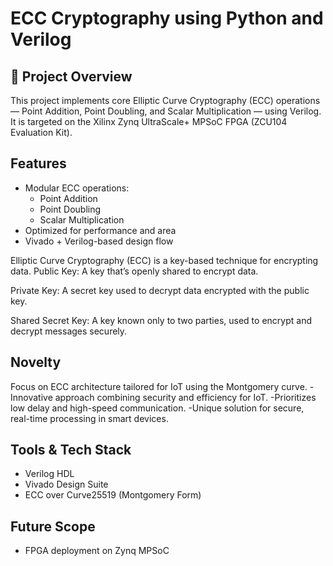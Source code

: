 # ECC Cryptography using Python and Verilog

## 🔐 Project Overview

This project implements core Elliptic Curve Cryptography (ECC) operations — Point Addition, Point Doubling, and Scalar Multiplication — using Verilog. It is targeted on the Xilinx Zynq UltraScale+ MPSoC FPGA (ZCU104 Evaluation Kit).

##  Features

- Modular ECC operations:
  - Point Addition
  - Point Doubling
  - Scalar Multiplication
- Optimized for performance and area
- Vivado + Verilog-based design flow

Elliptic Curve Cryptography (ECC) is a key-based technique for encrypting data.
Public Key: A key that’s openly shared to encrypt data.

Private Key: A secret key used to decrypt data encrypted with the public key.

Shared Secret Key: A key known only to two parties, used to encrypt and decrypt messages securely.


## Novelty
Focus on ECC architecture tailored for IoT using the Montgomery curve. 
-Innovative approach combining security and efficiency for IoT.
-Prioritizes low delay and high-speed communication.
-Unique solution for secure, real-time processing in smart devices.


##  Tools & Tech Stack

- Verilog HDL
- Vivado Design Suite
- ECC over Curve25519 (Montgomery Form)
  

## Future Scope
- FPGA deployment on Zynq MPSoC

